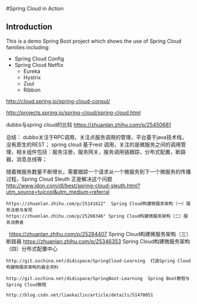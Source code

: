 #Spring Cloud in Action

## Introduction

This is a demo Spring Boot project which shows the use of Spring Cloud families including:

* Spring Cloud Config
* Spring Cloud Netflix
    - Eureka
    - Hystrix
    - Zuul
    - Ribbon

http://cloud.spring.io/spring-cloud-consul/

http://projects.spring.io/spring-cloud/spring-cloud.html

dubbo与spring cloud的比较
https://zhuanlan.zhihu.com/p/25450681

总结：
dubbo关注于RPC调用，关注点服务调用的管理，平台基于java技术栈，没有原生的REST；
spring cloud 基于rest 调用，关注的是微服务之间的调用管理，相关组件包括：服务注册，服务网关，服务调用链跟踪，分布式配置，断路器，消息总线等；


随着微服务数量不断增长，需要跟踪一个请求从一个微服务到下一个微服务的传播过程，Spring Cloud Sleuth 正是解决这个问题
http://www.jdon.com/dl/best/spring-cloud-sleuth.html?utm_source=tuicool&utm_medium=referral

 
    https://zhuanlan.zhihu.com/p/25141622"  Spring Cloud构建微服务架构（一）服务注册与发现 
    https://zhuanlan.zhihu.com/p/25208346" Spring Cloud构建微服务架构（二）服务消费者 
    https://zhuanlan.zhihu.com/p/25284407 Spring Cloud构建微服务架构（三）断路器 
    https://zhuanlan.zhihu.com/p/25346353 Spring Cloud构建微服务架构（四）分布式配置中心
    
    http://git.oschina.net/didispace/SpringCloud-Learning  打造Spring Cloud构建微服务架构的最全资料
    
    http://git.oschina.net/didispace/SpringBoot-Learning  Spring Boot教程与Spring Cloud教程
    
    http://blog.csdn.net/liaokailin/article/details/51470051

